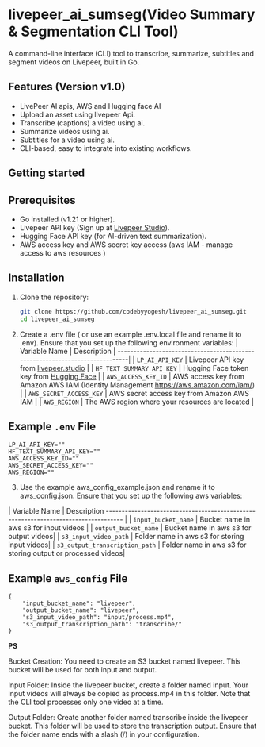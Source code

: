 # livepeer_ai_sumseg(Video Summary & Segmentation CLI Tool)

A command-line interface (CLI) tool to transcribe, summarize, subtitles and segment videos on Livepeer, built in Go.

## Features (Version v1.0)

- LivePeer AI apis, AWS and Hugging face AI
- Upload an asset using livepeer Api.
- Transcribe (captions) a video using ai.
- Summarize videos using ai.
- Subtitles for a video using ai.
- CLI-based, easy to integrate into existing workflows.

## Getting started

## Prerequisites

- Go installed (v1.21 or higher).
- Livepeer API key (Sign up at [Livepeer Studio](https://livepeer.com)).
- Hugging Face API key (for AI-driven text summarization).
- AWS access key and AWS secret key access (aws IAM - manage access to aws resources )

## Installation

1. Clone the repository:
   ```bash
   git clone https://github.com/codebyyogesh/livepeer_ai_sumseg.git
   cd livepeer_ai_sumseg
   ```
2. Create a .env file ( or use an example .env.local file and rename it to .env). Ensure that you set up the following environment variables:
   | Variable Name | Description |
   -----------------------------------------------------------------------------|
   | `LP_AI_API_KEY` | Livepeer API key from [livepeer.studio](https://livepeer.studio) |
   | `HF_TEXT_SUMMARY_API_KEY` | Hugging Face token key from [Hugging Face](https://huggingface.co/) |
   | `AWS_ACCESS_KEY_ID` | AWS access key from Amazon AWS IAM (Identity Management https://aws.amazon.com/iam/) |
   | `AWS_SECRET_ACCESS_KEY` | AWS secret access key from Amazon AWS IAM |
   | `AWS_REGION` | The AWS region where your resources are located |

## Example `.env` File

```
LP_AI_API_KEY=""
HF_TEXT_SUMMARY_API_KEY=""
AWS_ACCESS_KEY_ID=""
AWS_SECRET_ACCESS_KEY=""
AWS_REGION=""

```

3.  Use the example aws_config_example.json and rename it to aws_config.json. Ensure that you set up the following aws variables:

| Variable Name | Description ----------------------------------------------------------------------------------- |
| `input_bucket_name` | Bucket name in aws s3 for input videos |
| `output_bucket_name` | Bucket name in aws s3 for output videos|
| `s3_input_video_path` | Folder name in aws s3 for storing input videos|
| `s3_output_transcription_path` | Folder name in aws s3 for storing output or processed videos|

## Example `aws_config` File

```
{
    "input_bucket_name": "livepeer",
    "output_bucket_name": "livepeer",
    "s3_input_video_path": "input/process.mp4",
    "s3_output_transcription_path": "transcribe/"
}
```

**PS**

Bucket Creation: You need to create an S3 bucket named livepeer. This bucket will be used for both input and output.

Input Folder: Inside the livepeer bucket, create a folder named input. Your input videos will always be copied as process.mp4 in this folder. Note that the CLI tool processes only one video at a time.

Output Folder: Create another folder named transcribe inside the livepeer bucket. This folder will be used to store the transcription output. Ensure that the folder name ends with a slash (/) in your configuration.
